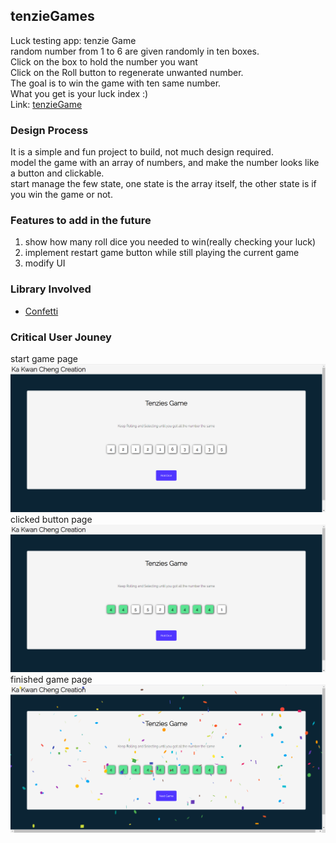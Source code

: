## tenzieGames

Luck testing app: tenzie Game
<br>
random number from 1 to 6 are given randomly in ten boxes.
<br>
Click on the box to hold the number you want
<br>
Click on the Roll button to regenerate unwanted number.
<br>
The goal is to win the game with ten same number.
<br>
What you get is your luck index :)
<br>
Link: [tenzieGame](https://prod.d3422cj9r5dusu.amplifyapp.com/)

### Design Process

It is a simple and fun project to build, not much design required.
<br>
model the game with an array of numbers, and make the number looks like a button and clickable.
<br>
start manage the few state, one state is the array itself, the other state is if you win the game or not.

### Features to add in the future

1. show how many roll dice you needed to win(really checking your luck)
2. implement restart game button while still playing the current game
3. modify UI

### Library Involved

- [Confetti](https://www.npmjs.com/package/react-confetti)

### Critical User Jouney

start game page
<br>
![](./pictures/tenzieStart.png)
<br>
clicked button page
<br>
![](./pictures/tenzieClicks.png)
<br>
finished game page
<br>
![](./pictures/tenzieWin.png)
